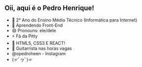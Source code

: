 ## Oii, aqui é o Pedro Henrique!

- 🔭 2° Ano do Ensino Médio Técnico (Informática para Internet)
- 🌱 Aprendendo Front-End
- 😄 Pronouns: ele/dele
- ⚡ Fã da Pitty
- 💎 HTML5, CSS3 E REACT!
- 🎸 Guitarrista nas horas vagas
- @opedroheen - Instagram
- (☞ﾟヮﾟ)☞
